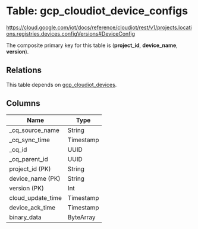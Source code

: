 # Table: gcp_cloudiot_device_configs

https://cloud.google.com/iot/docs/reference/cloudiot/rest/v1/projects.locations.registries.devices.configVersions#DeviceConfig

The composite primary key for this table is (**project_id**, **device_name**, **version**).

## Relations

This table depends on [gcp_cloudiot_devices](gcp_cloudiot_devices).

## Columns

| Name          | Type          |
| ------------- | ------------- |
|_cq_source_name|String|
|_cq_sync_time|Timestamp|
|_cq_id|UUID|
|_cq_parent_id|UUID|
|project_id (PK)|String|
|device_name (PK)|String|
|version (PK)|Int|
|cloud_update_time|Timestamp|
|device_ack_time|Timestamp|
|binary_data|ByteArray|